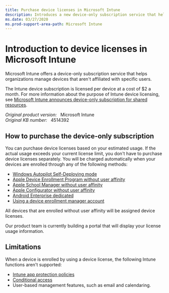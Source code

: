 ```yaml
---
title: Purchase device licenses in Microsoft Intune
description: Introduces a new device-only subscription service that helps organizations manage devices that are not affiliated with specific users.
ms.date: 03/27/2020
ms.prod-support-area-path: Microsoft Intune
---
```

# Introduction to device licenses in Microsoft Intune

Microsoft Intune offers a device-only subscription service that helps organizations manage devices that aren't affiliated with specific users.

The Intune device subscription is licensed per device at a cost of $2 a month. For more information about the purpose of Intune device licensing, see [Microsoft Intune announces device-only subscription for shared resources](https://techcommunity.microsoft.com/t5/Enterprise-Mobility-Security/Microsoft-Intune-announces-device-only-subscription-for-shared/ba-p/280817).

_Original product version:_ &nbsp; Microsoft Intune  
_Original KB number:_ &nbsp; 4514392

## How to purchase the device-only subscription

You can purchase device licenses based on your estimated usage. If the actual usage exceeds your current license limit, you don't have to purchase device licenses separately. You will be charged automatically when your devices are enrolled through any of the following methods:

- [Windows Autopilot Self-Deploying mode](/windows/deployment/windows-autopilot/self-deploying)
- [Apple Device Enrollment Program without user affinity](/mem/intune/enrollment/device-enrollment-program-enroll-ios)
- [Apple School Manager without user affinity](/mem/intune/enrollment/apple-school-manager-set-up-ios)
- [Apple Configurator without user affinity](/mem/intune/enrollment/apple-configurator-enroll-ios)
- [Android Enterprise dedicated](/mem/intune/enrollment/android-kiosk-enroll)
- [Using a device enrollment manager account](/mem/intune/enrollment/device-enrollment-manager-enroll)

All devices that are enrolled without user affinity will be assigned device licenses.

Our product team is currently building a portal that will display your license usage information.

## Limitations

When a device is enrolled by using a device license, the following Intune functions aren't supported:

- [Intune app protection policies](/mem/intune/apps/app-protection-policy)
- [Conditional access](/mem/intune/protect/conditional-access)
- User-based management features, such as email and calendaring.
